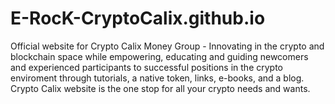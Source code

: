 # E-RocK-CryptoCalix.github.io
Official website for Crypto Calix Money Group - Innovating in the crypto and blockchain space while empowering, educating and guiding newcomers and experienced participants to successful positions in the crypto enviroment through tutorials, a native token, links, e-books, and a blog. Crypto Calix website is the one stop for all your crypto needs and wants.
